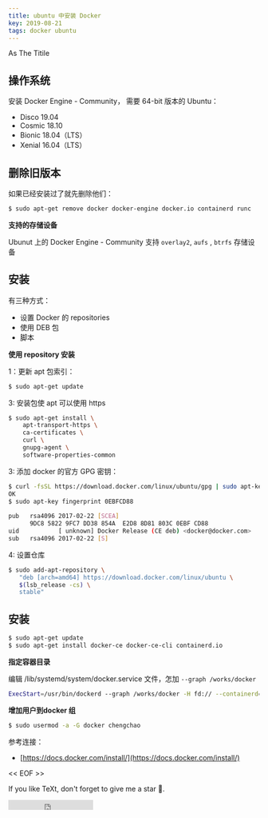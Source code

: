 ```yaml
---
title: ubuntu 中安装 Docker
key: 2019-08-21
tags: docker ubuntu
---
```






As The Titile



<!--more-->

## 操作系统

 安装 Docker Engine - Community， 需要 64-bit 版本的 Ubuntu：

- Disco 19.04
- Cosmic 18.10
- Bionic 18.04（LTS）
- Xenial 16.04（LTS）



## 删除旧版本

如果已经安装过了就先删除他们：



```bash
$ sudo apt-get remove docker docker-engine docker.io containerd runc
```



**支持的存储设备**



Ubunut 上的 Docker Engine - Community  支持 `overlay2`, `aufs` , `btrfs`  存储设备



## 安装



有三种方式：

- 设置 Docker 的 repositories
- 使用 DEB 包
- 脚本



**使用 repository 安装**



1：更新 apt 包索引：

```bash
$ sudo apt-get update
```



3: 安装包使 apt 可以使用 https 

```bash
$ sudo apt-get install \
    apt-transport-https \
    ca-certificates \
    curl \
    gnupg-agent \
    software-properties-common
```



3: 添加 docker 的官方 GPG 密钥：



```bash
$ curl -fsSL https://download.docker.com/linux/ubuntu/gpg | sudo apt-key add -
OK
$ sudo apt-key fingerprint 0EBFCD88
    
pub   rsa4096 2017-02-22 [SCEA]
      9DC8 5822 9FC7 DD38 854A  E2D8 8D81 803C 0EBF CD88
uid           [ unknown] Docker Release (CE deb) <docker@docker.com>
sub   rsa4096 2017-02-22 [S]
```



 4: 设置仓库



```bash
$ sudo add-apt-repository \
   "deb [arch=amd64] https://download.docker.com/linux/ubuntu \
   $(lsb_release -cs) \
   stable"
```



## 安装



```bash
$ sudo apt-get update
$ sudo apt-get install docker-ce docker-ce-cli containerd.io
```



**指定容器目录**



编辑 /lib/systemd/system/docker.service 文件，怎加 `--graph /works/docker ` 

```bash
ExecStart=/usr/bin/dockerd --graph /works/docker -H fd:// --containerd=/run/containerd/containerd.sock
```

**增加用户到docker 组**



```bash
$ sudo usermod -a -G docker chengchao
```









参考连接：



- [https://docs.docker.com/install/](https://docs.docker.com/install/)

<< EOF >>

If you like TeXt, don't forget to give me a star :star2:.

<iframe src="https://ghbtns.com/github-btn.html?user=kitian616&repo=jekyll-TeXt-theme&type=star&count=true" frameborder="0" scrolling="0" width="170px" height="20px"></iframe>
